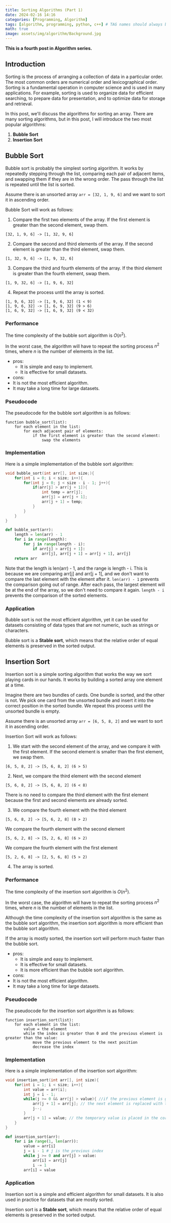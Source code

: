 ```yaml
---
title: Sorting Algorithms (Part 1)
date: 2024-02-16 14:16
categories: [Programming, Algorithm]
tags: [algorithm, programming, python, c++] # TAG names should always be lowercase
math: true
image: assets/img/algorithm/Background.jpg
---
```


**This is a fourth post in Algorithm series.**

## Introduction

Sorting is the process of arranging a collection of data in a particular order. The most common orders are numerical order and lexicographical order. Sorting is a fundamental operation in computer science and is used in many applications. For example, sorting is used to organize data for efficient searching, to prepare data for presentation, and to optimize data for storage and retrieval.

In this post, we'll discuss the algorithms for sorting an array. There are many sorting algorithms, but in this post, I will introduce the two most popular algorithms:

1.  **Bubble Sort**
2.  **Insertion Sort**

## Bubble Sort

Bubble sort is probably the simplest sorting algorithm. It works by repeatedly stepping through the list, comparing each pair of adjacent items, and swapping them if they are in the wrong order. The pass through the list is repeated until the list is sorted.

Assume there is an unsorted array `arr = [32, 1, 9, 6]` and we want to sort it in ascending order.

Bubble Sort will work as follows:

1.  Compare the first two elements of the array. If the first element is greater than the second element, swap them.

```
[32, 1, 9, 6] -> [1, 32, 9, 6]
```

2. Compare the second and third elements of the array. If the second element is greater than the third element, swap them.

```
[1, 32, 9, 6] -> [1, 9, 32, 6]
```

3. Compare the third and fourth elements of the array. If the third element is greater than the fourth element, swap them.

```
[1, 9, 32, 6] -> [1, 9, 6, 32]
```

4. Repeat the process until the array is sorted.

```
[1, 9, 6, 32] -> [1, 9, 6, 32] (1 < 9)
[1, 9, 6, 32] -> [1, 6, 9, 32] (9 > 6)
[1, 6, 9, 32] -> [1, 6, 9, 32] (9 < 32)
```

### Performance

The time complexity of the bubble sort algorithm is ${O(n^2)}$.

In the worst case, the algorithm will have to repeat the sorting process $n^2$ times, where $n$ is the number of elements in the list.

- pros:
  - It is simple and easy to implement.
  - It is effective for small datasets.
- cons:
- It is not the most efficient algorithm.
- It may take a long time for large datasets.

### Pseudocode

The pseudocode for the bubble sort algorithm is as follows:

```
function bubble_sort(list):
    for each element in the list:
        for each adjacent pair of elements:
            if the first element is greater than the second element:
                swap the elements
```

### Implementation

Here is a simple implementation of the bubble sort algorithm:

```cpp
void bubble_sort(int arr[], int size;){
    for(int i = 0; i < size; i++){
        for(int j = 0; j < size - i - 1; j++){
            if(arr[j] > arr[j + 1]){
                int temp = arr[j];
                arr[j] = arr[j + 1];
                arr[j + 1] = temp;
            }
        }
    }
}
```

```python
def bubble_sort(arr):
    length = len(arr) - 1
    for i in range(length):
        for j in range(length - i):
            if arr[j] > arr[j + 1]:
                arr[j], arr[j + 1] = arr[j + 1], arr[j]
    return arr
```

Note that the length is len(arr) - 1, and the range is length - i.
This is because we are comparing arr[j] and arr[j + 1], and we don't want to compare the last element with the element after it. `len(arr) - 1` prevents the comparison going out of range.
After each pass, the largest element will be at the end of the array, so we don't need to compare it again. `length - i` prevents the comparison of the sorted elements.

### Application

Bubble sort is not the most efficient algorithm, yet it can be used for datasets consisting of data types that are not numeric, such as strings or characters.

Bubble sort is a **Stable sort**, which means that the relative order of equal elements is preserved in the sorted output.

## Insertion Sort

Insertion sort is a simple sorting algorithm that works the way we sort playing cards in our hands. It works by building a sorted array one element at a time.

Imagine there are two bundles of cards. One bundle is sorted, and the other is not. We pick one card from the unsorted bundle and insert it into the correct position in the sorted bundle. We repeat this process until the unsorted bundle is empty.

Assume there is an unsorted array `arr = [6, 5, 8, 2]` and we want to sort it in ascending order.

Insertion Sort will work as follows:

1.  We start with the second element of the array, and we compare it with the first element. If the second element is smaller than the first element, we swap them.

```
[6, 5, 8, 2] -> [5, 6, 8, 2] (6 > 5)
```

2. Next, we compare the third element with the second element

```
[5, 6, 8, 2] -> [5, 6, 8, 2] (6 < 8)
```

There is no need to compare the third element with the first element because the first and second elements are already sorted.

3. We compare the fourth element with the third element

```
[5, 6, 8, 2] -> [5, 6, 2, 8] (8 > 2)
```

We compare the fourth element with the second element

```
[5, 6, 2, 8] -> [5, 2, 6, 8] (6 > 2)
```

We compare the fourth element with the first element

```
[5, 2, 6, 8] -> [2, 5, 6, 8] (5 > 2)
```

4. The array is sorted.

### Performance

The time complexity of the insertion sort algorithm is ${O(n^2)}$.

In the worst case, the algorithm will have to repeat the sorting process $n^2$ times, where $n$ is the number of elements in the list.

Although the time complexity of the insertion sort algorithm is the same as the bubble sort algorithm, the insertion sort algorithm is more efficient than the bubble sort algorithm.

If the array is mostly sorted, the insertion sort will perform much faster than the bubble sort.

- pros:
  - It is simple and easy to implement.
  - It is effective for small datasets.
  - It is more efficient than the bubble sort algorithm.
- cons:
- It is not the most efficient algorithm.
- It may take a long time for large datasets.

### Pseudocode

The pseudocode for the insertion sort algorithm is as follows:

```
function insertion_sort(list):
    for each element in the list:
        value = the element
        while the index is greater than 0 and the previous element is greater than the value:
            move the previous element to the next position
            decrease the index
```

### Implementation

Here is a simple implementation of the insertion sort algorithm:

```cpp
void insertion_sort(int arr[], int size){
    for(int i = 1; i < size; i++){
        int value = arr[i];
        int j = i - 1;
        while(j >= 0 && arr[j] > value){ //if the previous element is greater
            arr[j + 1] = arr[j]; // the next element is replaced with the previous value
            j--;
        }
        arr[j + 1] = value; // the temporary value is placed in the correct position
    }
}
```

```python
def insertion_sort(arr):
    for i in range(1, len(arr)):
        value = arr[i]
        j = i - 1 # j is the previous index
        while j >= 0 and arr[j] > value:
            arr[i] = arr[j]
            i -= 1
        arr[i] = value
```

### Application

Insertion sort is a simple and efficient algorithm for small datasets. It is also used in practice for datasets that are mostly sorted.

Insertion sort is a **Stable sort**, which means that the relative order of equal elements is preserved in the sorted output.

